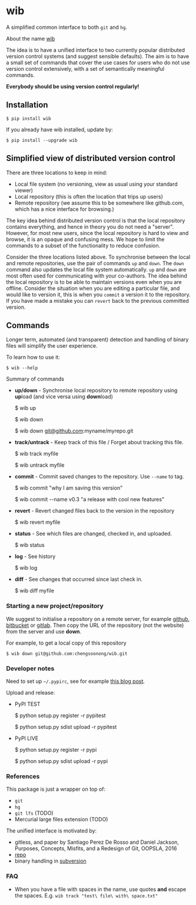 # wib
A simplified common interface to both ```git``` and ```hg```.

About the name [wib](https://en.wikipedia.org/wiki/Worse_is_better)

The idea is to have a unified interface to two currently popular distributed version control
systems (and suggest sensible defaults). The aim is to have a small set of commands that
cover the use cases for users who do not use version control extensively, with a set of
semantically meaningful commands.

**Everybody should be using version control regularly!**

## Installation

    $ pip install wib

If you already have wib installed, update by:

    $ pip install --upgrade wib

## Simplified view of distributed version control

There are three locations to keep in mind:

- Local file system (no versioning, view as usual using your standard viewer)
- Local repository (this is often the location that trips up users)
- Remote repository (we assume this to be somewhere like github.com, which has a nice
  interface for browsing.)

The key idea behind distributed version control is that the local repository contains everything,
and hence in theory you do not need a "server". However, for most new users, since the local
repository is hard to view and browse, it is an opaque and confusing mess. We hope to limit
the commands to a subset of the functionality to reduce confusion.

Consider the three locations listed above.
To synchronise between the local and remote repositories,
use the pair of commands ```up``` and ```down```.
The ```down``` command also updates the local file system automatically. ```up``` and ```down```
are most often used for communicating with your co-authors.
The idea behind the local repository is to be able to maintain versions even when you are
offline. Consider the situation when you are editing a particular file, and would like
to version it, this is when you ```commit``` a version it to the repository.
If you have made a mistake you can ```revert``` back to the previous committed version.

## Commands

Longer term, automated (and transparent) detection and handling of binary files
will simplify the user experience.

To learn how to use it:

    $ wib --help

Summary of commands

- **up/down** - Synchronise local repository to remote repository using **up**load
  (and vice versa using **down**load)

    $ wib up

    $ wib down

    $ wib down git@github.com:myname/myrepo.git

- **track/untrack** - Keep track of this file / Forget about tracking this file.

    $ wib track myfile

    $ wib untrack myfile

- **commit** - Commit saved changes to the repository. Use ```--name``` to tag.

    $ wib commit "why I am saving this version"

    $ wib commit --name v0.3 "a release with cool new features"

- **revert** - Revert changed files back to the version in the repository

    $ wib revert myfile

- **status** - See which files are changed, checked in, and uploaded.

    $ wib status

- **log** - See history

    $ wib log

- **diff** - See changes that occurred since last check in.

    $ wib diff myfile

### Starting a new project/repository

We suggest to initialise a repository on a remote server, for example
[github](https://github.com/), [bitbucket](https://bitbucket.org) or
[gitlab](https://about.gitlab.com).
Then copy the URL of the repository (not the website) from the server and use **down**.

For example, to get a local copy of this repository

    $ wib down git@github.com:chengsoonong/wib.git


### Developer notes

Need to set up ```~/.pypirc```, see for example [this blog post](http://blog.irashid.com/how-to-register-you-python-package-in-pypi/).

Upload and release:

- PyPI TEST

    $ python setup.py register -r pypitest

    $ python setup.py sdist upload -r pypitest

- PyPI LIVE

    $ python setup.py register -r pypi

    $ python setup.py sdist upload -r pypi


### References
This package is just a wrapper on top of:

- ```git```
- ```hg```
- ```git lfs```  (TODO)
- Mercurial large files extension  (TODO)

The unified interface is motivated by:

- gitless, and paper by Santiago Perez De Rosso and Daniel Jackson, Purposes, Concepts, Misfits, and a Redesign of Git, OOPSLA, 2016
- [repo](http://source.android.com/source/using-repo.html)
- binary handling in [subversion](http://svnbook.red-bean.com/en/1.6/svn.forcvs.binary-and-trans.html)


### FAQ

- When you have a file with spaces in the name, use quotes **and** escape the spaces. E.g.
  ```wib track "test\ file\ with\ space.txt"```
